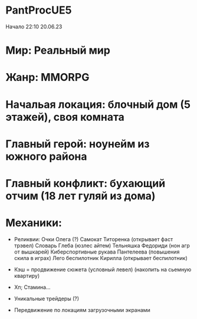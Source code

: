 # PantProcUE5
Начало 22:10 20.06.23

# Мир: Реальный мир
# Жанр: MMORPG
# Начальая локация: блочный дом (5 этажей), своя комната
# Главный герой: ноунейм из южного района
# Главный конфликт: бухающий отчим (18 лет гуляй из дома)

# Механики:
- Реликвии:
Очки Олега (?)
Самокат Титоренка (открывает фаст трэвел)
Словарь Глеба (юзлес айтем)
Тельняшка Федориди (нон агр от вышкарей)
Киберспортивные рукава Пантелеева (повышения скила в играх)
Лего беспилотник Кирилла (открывает беспилотник)

- Кэш = продвижение сюжета (условный левел) (накопить на сьемную квартиру)
- Хп; Стамина... 
- Уникальные трейдеры (?)
- Передвижение по локациям загрузочными экранами

